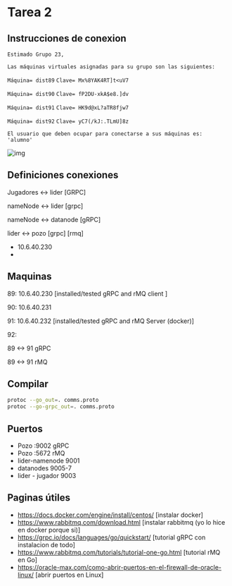 # Tarea 2

## Instrucciones de conexion

`Estimado Grupo 23,`

`Las máquinas virtuales asignadas para su grupo son las siguientes:`

`Máquina= dist89`
`Clave= Mx%8YAK4RT]t<uV7`

`Máquina= dist90`
`Clave= fP2DU-xkA$e8.]dv`

`Máquina= dist91`
`Clave= HK9d@xL?aTR8fjw7`

`Máquina= dist92`
`Clave= yC7(/kJ:.TLmU]8z`

`El usuario que deben ocupar para conectarse a sus máquinas es: 'alumno'`

![img](https://cdn.discordapp.com/attachments/887425574195310594/906198590551121940/unknown.png)

## Definiciones conexiones

Jugadores <-> lider [GRPC]

nameNode <-> lider [grpc]

nameNode <-> datanode [gRPC]

lider <-> pozo [grpc] [rmq]

- 10.6.40.230
- 

## Maquinas

89: 10.6.40.230 [installed/tested gRPC and rMQ client ]

90: 10.6.40.231

91: 10.6.40.232 [installed/tested gRPC and rMQ Server (docker)]

92:  

89 <-> 91 gRPC

89 <-> 91 rMQ

## Compilar

```bash
protoc --go_out=. comms.proto
protoc --go-grpc_out=. comms.proto
```



## Puertos

- Pozo :9002 gRPC
- Pozo :5672 rMQ
- lider-namenode 9001
- datanodes 9005-7
- lider - jugador 9003

## Paginas útiles

- https://docs.docker.com/engine/install/centos/ [instalar docker]
- https://www.rabbitmq.com/download.html [instalar rabbitmq (yo lo hice en docker porque si)]
- https://grpc.io/docs/languages/go/quickstart/ [tutorial gRPC con instalacion de todo]
- https://www.rabbitmq.com/tutorials/tutorial-one-go.html [tutorial rMQ en Go]
- https://oracle-max.com/como-abrir-puertos-en-el-firewall-de-oracle-linux/ [abrir puertos en Linux]

